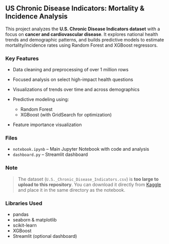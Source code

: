 ## US Chronic Disease Indicators: Mortality & Incidence Analysis

This project analyzes the **U.S. Chronic Disease Indicators dataset** with a focus on **cancer and cardiovascular disease**. It explores national health trends and demographic patterns, and builds predictive models to estimate mortality/incidence rates using Random Forest and XGBoost regressors.

### Key Features

* Data cleaning and preprocessing of over 1 million rows
* Focused analysis on select high-impact health questions
* Visualizations of trends over time and across demographics
* Predictive modeling using:

  * Random Forest
  * XGBoost (with GridSearch for optimization)
* Feature importance visualization

### Files

* `notebook.ipynb` – Main Jupyter Notebook with code and analysis
* `dashboard.py` – Streamlit dashboard 

### Note

> The dataset (`U.S._Chronic_Disease_Indicators.csv`) is **too large to upload to this repository**.
> You can download it directly from [Kaggle](https://www.kaggle.com/datasets/sahirmaharajj/u-s-chronic-disease-indicators) and place it in the same directory as the notebook.

### Libraries Used

* pandas
* seaborn & matplotlib
* scikit-learn
* XGBoost
* Streamlit (optional dashboard)
